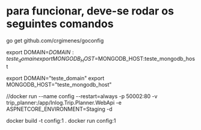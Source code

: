 # para funcionar, deve-se rodar os seguintes comandos

go get github.com/crgimenes/goconfig


export DOMAIN=$DOMAIN:teste_domain
export MONGODB_HOST=$MONGODB_HOST:teste_mongodb_host



export DOMAIN="teste_domain"
export MONGODB_HOST="teste_mongodb_host"




//docker run --name config --restart=always -p 50002:80 -v trip_planner:/app/Inlog.Trip.Planner.WebApi -e ASPNETCORE_ENVIRONMENT=Staging -d 



docker build -t config:1 .
docker run config:1